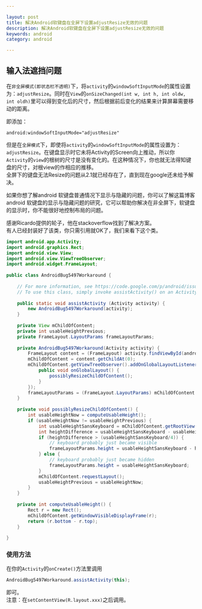 ```yaml
---

layout: post
title: 解决Android软键盘在全屏下设置adjustResize无效的问题
description: 解决Android软键盘在全屏下设置adjustResize无效的问题
keywords: android
category: android

---
```


## 输入法遮挡问题

在`非全屏模式(即状态栏不透明)`下，将`activity`的`windowSoftInputMode`的属性设置为：`adjustResize`。同时在`View`的`onSizeChanged(int w, int h, int oldw, int oldh)`里可以得到变化后的尺寸，然后根据前后变化的结果来计算屏幕需要移动的距离。

即添加：

```
android:windowSoftInputMode="adjustResize"
```

但是在`全屏模式`下，即使将`activity`的`windowSoftInputMode`的属性设置为：`adjustResize`。在键盘显示时它未将Activity的Screen向上推动，所以你`Activity`的`view`的根树的尺寸是没有变化的。在这种情况下，你也就无法得知键盘的尺寸，对根view的作相应的推移。  
全屏下的键盘无法Resize的问题从2.1就已经存在了，直到现在google还未给予解决。

如果你想了解android 软键盘普通情况下显示与隐藏的问题，你可以了解这篇博客android 软键盘的显示与隐藏问题的研究，它可以帮助你解决在非全屏下，软键盘的显示时，你不能很好地控制布局的问题。

感谢Ricardo提供的轮子，他在stackoverflow找到了解决方案。  
有人已经封装好了该类，你只需引用就OK了，我们来看下这个类。

```java
import android.app.Activity;
import android.graphics.Rect;
import android.view.View;
import android.view.ViewTreeObserver;
import android.widget.FrameLayout;
   
public class AndroidBug5497Workaround {
  
    // For more information, see https://code.google.com/p/android/issues/detail?id=5497
    // To use this class, simply invoke assistActivity() on an Activity that already has its content view set.
  
    public static void assistActivity (Activity activity) {
        new AndroidBug5497Workaround(activity);
    }
  
    private View mChildOfContent;
    private int usableHeightPrevious;
    private FrameLayout.LayoutParams frameLayoutParams;
  
    private AndroidBug5497Workaround(Activity activity) {
        FrameLayout content = (FrameLayout) activity.findViewById(android.R.id.content);
        mChildOfContent = content.getChildAt(0);
        mChildOfContent.getViewTreeObserver().addOnGlobalLayoutListener(new ViewTreeObserver.OnGlobalLayoutListener() {
            public void onGlobalLayout() {
                possiblyResizeChildOfContent();
            }
        });
        frameLayoutParams = (FrameLayout.LayoutParams) mChildOfContent.getLayoutParams();
    }
  
    private void possiblyResizeChildOfContent() {
        int usableHeightNow = computeUsableHeight();
        if (usableHeightNow != usableHeightPrevious) {
            int usableHeightSansKeyboard = mChildOfContent.getRootView().getHeight();
            int heightDifference = usableHeightSansKeyboard - usableHeightNow;
            if (heightDifference > (usableHeightSansKeyboard/4)) {
                // keyboard probably just became visible
                frameLayoutParams.height = usableHeightSansKeyboard - heightDifference;
            } else {
                // keyboard probably just became hidden
                frameLayoutParams.height = usableHeightSansKeyboard;
            }
            mChildOfContent.requestLayout();
            usableHeightPrevious = usableHeightNow;
        }
    }
  
    private int computeUsableHeight() {
        Rect r = new Rect();
        mChildOfContent.getWindowVisibleDisplayFrame(r);
        return (r.bottom - r.top);
    }
  
}
```


### 使用方法

在你的`Activity`的`onCreate()`方法里调用

```java
AndroidBug5497Workaround.assistActivity(this);
```

即可。  
注意：在`setContentView(R.layout.xxx)`之后调用。